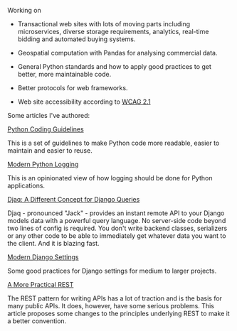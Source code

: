 
Working on 

* Transactional web sites with lots of moving parts including
  microservices, diverse storage requirements, analytics, real-time
  bidding and automated buying systems.

* Geospatial computation with Pandas for analysing commercial data. 

* General Python standards and how to apply good practices to get
  better, more maintainable code.

* Better protocols for web frameworks.

* Web site accessibility according to [WCAG 2.1](https://www.w3.org/TR/WCAG21/)

Some articles I've authored:

[Python Coding Guidelines](https://python-coding-guidelines.readthedocs.io/en/latest/)

This is a set of guidelines to make Python code more readable, easier
to maintain and easier to reuse.

[Modern Python Logging](https://medium.com/@paul.wolf/modern-python-logging-9cab0d07a2ed)

This is an opinionated view of how logging should be done for Python applications.

[Djaq: A Different Concept for Django Queries](https://medium.com/@paul.wolf/djaq-a-different-concept-for-django-queries-92667af0fd17)

Djaq - pronounced "Jack" - provides an instant remote API to your
Django models data with a powerful query language. No server-side code
beyond two lines of config is required. You don't write backend
classes, serializers or any other code to be able to immediately get
whatever data you want to the client. And it is blazing fast.

[Modern Django Settings](https://medium.com/@paul.wolf/modern-django-settings-84ecc8bae446)

Some good practices for Django settings for medium to larger projects. 

[A More Practical REST](https://medium.com/@paul.wolf/a-more-practical-rest-e13699ab3b3)

The REST pattern for writing APIs has a lot of traction and is the
basis for many public APIs. It does, however, have some serious
problems. This article proposes some changes to the principles
underlying REST to make it a better convention.







<!--
**paul-wolf/paul-wolf** is a ✨ _special_ ✨ repository because its `README.md` (this file) appears on your GitHub profile.

Here are some ideas to get you started:

- 🔭 I’m currently working on ...
- 🌱 I’m currently learning ...
- 👯 I’m looking to collaborate on ...
- 🤔 I’m looking for help with ...
- 💬 Ask me about ...
- 📫 How to reach me: ...
- 😄 Pronouns: ...
- ⚡ Fun fact: ...
-->

